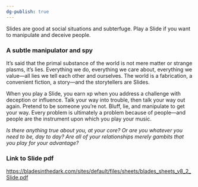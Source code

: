 ```yaml
---
dg-publish: true
---
```

Slides are good at social situations and subterfuge. Play a Slide if you want to manipulate and deceive people.

### A subtle manipulator and spy

It’s said that the primal substance of the world is not mere matter or strange plasms, it’s lies. Everything we do, everything we care about, everything we value—all lies we tell each other and ourselves. The world is a fabrication, a convenient fiction, a story—and the storytellers are Slides.

When you play a Slide, you earn xp when you address a challenge with deception or influence. Talk your way into trouble, then talk your way out again. Pretend to be someone you’re not. Bluff, lie, and manipulate to get your way. Every problem is ultimately a problem because of people—and people are the instrument upon which you play your music.

*Is there anything true about you, at your core? Or are you whatever you need to*
*be, day to day? Are all of your relationships merely gambits that you play for your*
*advantage?*

### Link to Slide pdf
https://bladesinthedark.com/sites/default/files/sheets/blades_sheets_v8_2_Slide.pdf